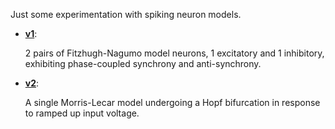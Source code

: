Just some experimentation with spiking neuron models.

- **[v1](v1)**:

  2 pairs of Fitzhugh-Nagumo model neurons, 1 excitatory and 1 inhibitory, exhibiting phase-coupled synchrony and anti-synchrony.

- **[v2](v2)**:

  A single Morris-Lecar model undergoing a Hopf bifurcation in response to ramped up input voltage.
